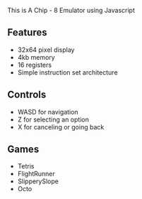 This is A Chip - 8 Emulator using Javascript

## Features

- 32x64 pixel display
- 4kb memory
- 16 registers
- Simple instruction set architecture

## Controls

- WASD for navigation
- Z for selecting an option
- X for canceling or going back

## Games

- Tetris
- FlightRunner
- SlipperySlope
- Octo
